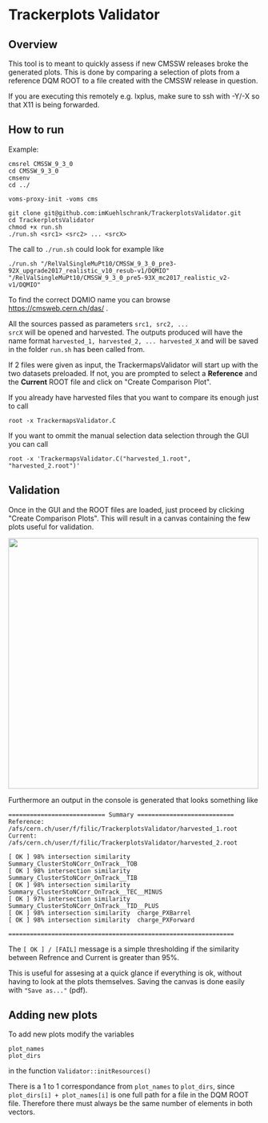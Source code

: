 # Trackerplots Validator

## Overview

This tool is to meant to quickly assess if new CMSSW releases broke the generated plots.
This is done by comparing a selection of plots from a reference DQM ROOT to a file created with the CMSSW release in question.


If you are executing this remotely e.g. lxplus, make sure to ssh with -Y/-X so that X11 is being forwarded.

## How to run
Example:
```
cmsrel CMSSW_9_3_0
cd CMSSW_9_3_0
cmsenv
cd ../

voms-proxy-init -voms cms

git clone git@github.com:imKuehlschrank/TrackerplotsValidator.git
cd TrackerplotsValidator
chmod +x run.sh
./run.sh <src1> <src2> ... <srcX>
```
The call to <code>./run.sh</code> could look for example like

```
./run.sh "/RelValSingleMuPt10/CMSSW_9_3_0_pre3-92X_upgrade2017_realistic_v10_resub-v1/DQMIO" "/RelValSingleMuPt10/CMSSW_9_3_0_pre5-93X_mc2017_realistic_v2-v1/DQMIO"
```
To find the correct DQMIO name you can browse https://cmsweb.cern.ch/das/ .


All the sources passed as parameters <code>src1, src2, ... srcX</code> will be opened and harvested. The outputs produced will have the name format <code>harvested_1, harvested_2, ... harvested_X</code> and will be saved in the folder <code>run.sh</code> has been called from.

If 2 files were given as input, the TrackermapsValidator will start up with the two datasets preloaded.
If not, you are prompted to select a <b>Reference</b> and the <b>Current</b> ROOT file and click on "Create Comparison Plot".


If you already have harvested files that you want to compare its enough just to call
```
root -x TrackermapsValidator.C
```

If you want to ommit the manual selection data selection through the GUI you can call
```
root -x 'TrackermapsValidator.C("harvested_1.root", "harvested_2.root")'
```

## Validation

Once in the GUI and the ROOT files are loaded, just proceed by clicking "Create Comparison Plots". This will result in a canvas containing the few plots useful for validation.

<img src="https://raw.githubusercontent.com/imKuehlschrank/TrackerplotsValidator/master/doc/demo.png" width="500">

Furthermore an output in the console is generated that looks something like

```
=========================== Summary ===========================
Reference: 	/afs/cern.ch/user/f/filic/TrackerplotsValidator/harvested_1.root
Current: 	/afs/cern.ch/user/f/filic/TrackerplotsValidator/harvested_2.root

[ OK ] 98% intersection similarity 	Summary_ClusterStoNCorr_OnTrack__TOB
[ OK ] 98% intersection similarity 	Summary_ClusterStoNCorr_OnTrack__TIB
[ OK ] 98% intersection similarity 	Summary_ClusterStoNCorr_OnTrack__TEC__MINUS
[ OK ] 97% intersection similarity 	Summary_ClusterStoNCorr_OnTrack__TID__PLUS
[ OK ] 98% intersection similarity 	charge_PXBarrel
[ OK ] 98% intersection similarity 	charge_PXForward

===============================================================

```

The <code>[ OK ] / [FAIL]</code> message is a simple thresholding if the similarity between Refrence and Current is greater than 95%.

This is useful for assesing at a quick glance if everything is ok, without having to look at the plots themselves.
Saving the canvas is done easily with <code>"Save as..."</code> (pdf).


## Adding new plots

To add new plots modify the variables
```
plot_names
plot_dirs
```
in the function <code>Validator::initResources()</code>


There is a 1 to 1 correspondance from <code>plot_names</code> to <code>plot_dirs</code>, since <code>plot_dirs[i] + plot_names[i]</code> is one full path for a file in the DQM ROOT file. Therefore there must always be the same number of elements in both vectors.
